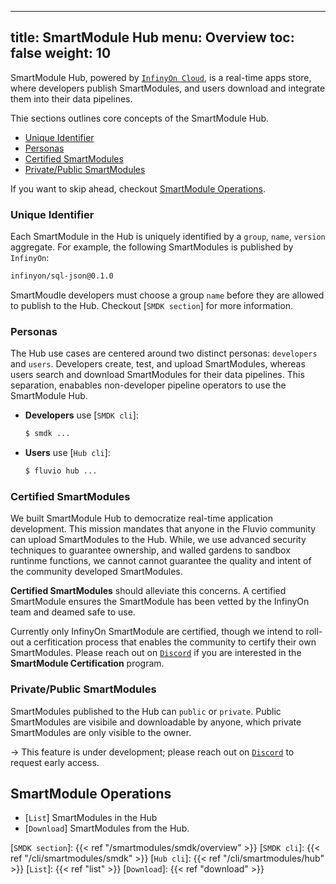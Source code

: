 
---
title: SmartModule Hub
menu: Overview
toc: false
weight: 10
---

SmartModule Hub, powered by [`InfinyOn Cloud`], is a real-time apps store, where developers publish SmartModules, and users download and integrate them into their data pipelines. 

Thie sections outlines core concepts of the SmartModule Hub.
* [Unique Identifier](#unique-identifier)
* [Personas](#personas)
* [Certified SmartModules](#certified-smartmodules)
* [Private/Public SmartModules](#privatepublic-smartmodules)

If you want to skip ahead, checkout [SmartModule Operations](#smartmodule-operations). 

### Unique Identifier

Each SmartModule in the Hub is uniquely identified by a `group`, `name`, `version` aggregate. For example, the following SmartModules is published by `InfinyOn`:

```bash
infinyon/sql-json@0.1.0
```

SmartMoudle developers must choose a group `name` before they are allowed to publish to the Hub. Checkout [`SMDK section`] for more information. 

### Personas

The Hub use cases are centered around two distinct personas: `developers` and `users`. Developers create, test, and upload SmartModules, whereas users search and download SmartModules for their data pipelines. This separation, enabables non-developer pipeline operators to use the SmartModule Hub.

* **Developers** use [`SMDK cli`]: 

    ```bash
    $ smdk ...
    ```

* **Users** use [`Hub cli`]:

    ```bash
    $ fluvio hub ...
    ```

### Certified SmartModules

We built SmartModule Hub to democratize real-time application development. This mission mandates that anyone in the Fluvio community can upload SmartModules to the Hub. While, we use advanced security techniques to guarantee ownership, and walled gardens to sandbox runtinme functions, we cannot cannot guarantee the quality and intent of the community developed SmartModules.

**Certified SmartModules** should alleviate this concerns. A certified SmartModule ensures the SmartModule has been vetted by the InfinyOn team and deamed safe to use. 

Currently only InfinyOn SmartModule are certified, though we intend to roll-out a cerfitication process that enables the community to certify their own SmartModules. Please reach out on [`Discord`] if you are interested in the **SmartModule Certification** program.


### Private/Public SmartModules

SmartModules published to the Hub can `public` or `private`. Public SmartModules are visibile and downloadable by anyone, which private SmartModules are only visible to the owner. 

-> This feature is under development; please reach out on [`Discord`] to request early access.


## SmartModule Operations

* [`List`] SmartModules in the Hub
* [`Download`] SmartModules from the Hub.


[`InfinyOn Cloud`]: https://infinyon.cloud/
[`Discord`]: https://discord.gg/zHsWBt5Z2n
[`SMDK section`]: {{< ref "/smartmodules/smdk/overview" >}}
[`SMDK cli`]: {{< ref "/cli/smartmodules/smdk" >}}
[`Hub cli`]: {{< ref "/cli/smartmodules/hub" >}}
[`List`]: {{< ref "list" >}}
[`Download`]: {{< ref "download" >}}